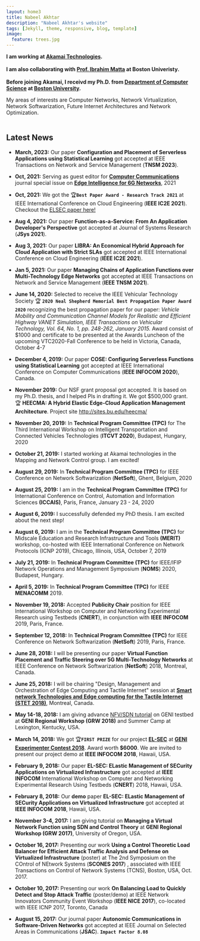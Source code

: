 ```yaml
---
layout: home3
title: Nabeel Akhtar
description: "Nabeel Akhtar's website"
tags: [Jekyll, theme, responsive, blog, template]
image:
  feature: trees.jpg
---
```


**I am working at [Akamai Technologies](https://www.akamai.com). <br><br>
I am also collaborating with [Prof. Ibrahim Matta](https://sites.bu.edu/matta/) at Boston Univeristy.  <br><br>
Before joining Akamai, I receivd my Ph.D. from [Department of Computer Science](http://www.bu.edu/cs/) at [Boston University](http://www.bu.edu).**

My areas of interests are Computer Networks, Network Virtualization, Network Softwarization, Future Internet Architectures and Network Optimization.
<br />
<br />

## Latest News ##

- **March, 2023:** Our paper **Configuration and Placement of Serverless Applications using Statistical Learning** got accepted at IEEE Transactions on Network and Service Management (**TNSM 2023**).

- **Oct, 2021:** Serving as guest editor for [**Computer Communications**](https://www.journals.elsevier.com/computer-communications) journal special issue on [**Edge Intelligence for 6G Networks**](https://www.journals.elsevier.com/computer-communications/call-for-papers/special-issue-on-edge-intelligence-for-6g-networks), 2021 

- **Oct, 2021:** We got the  :trophy:**`Best Paper Award - Research Track 2021`** at IEEE International Conference on Cloud Engineering (**IEEE IC2E 2021**). Checkout the [ELSEC paper here!](https://akhtarnabeel.github.io/papers/LIBRA.pdf)

- **Aug 4, 2021:** Our paper **Function-as-a-Service: From An Application Developer's Perspective** got accepted at Journal of Systems Research (**JSys 2021**).

- **Aug 3, 2021:** Our paper **LIBRA: An Economical Hybrid Approach for Cloud Application with Strict SLAs** got accepted at IEEE International Conference on
Cloud Engineering (**IEEE IC2E 2021**).

- **Jan 5, 2021:** Our paper **Managing Chains of Application Functions over Multi-Technology Edge Networks** got accepted at IEEE Transactions on Network and Service Management (**IEEE TNSM 2021**).

- **June 14, 2020:** Selected to receive the IEEE Vehicular Technology Society :trophy: **`2020 Neal Shepherd Memorial Best Propagation Paper Award 2020`** recognizing the best propagation paper for our paper:
*Vehicle Mobility and Communication Channel Models for Realistic and Efficient Highway VANET Simulation, IEEE Transactions on Vehicular Technology, Vol. 64, No. 1, pp. 248-262, January 2015.*
Award consist of $1000 and certificate to be presented at the Awards Luncheon of the upcoming VTC2020-Fall Conference to be held in Victoria, Canada, October 4-7

- **December 4, 2019:** Our paper **COSE: Configuring Serverless Functions using Statistical Learning** got accepted at IEEE International Conference on Computer Communications (**IEEE INFOCOM 2020**), Canada. 

- **November 2019:** Our NSF grant proposal got accepted. It is based on my Ph.D. thesis, and I helped PIs in drafting it. We got $500,000 grant. :trophy: **HEECMA: A Hybrid Elastic Edge-Cloud Application Management Architecture**. Project site http://sites.bu.edu/heecma/

- **November 20, 2019:** In **Technical Program Committee (TPC)** for The Third International Workshop on Intelligent Transportation and Connected Vehicles Technologies (**ITCVT 2020**), Budapest, Hungary, 2020

- **October 21, 2019:** I started working at Akamai technologies in the Mapping and Network Control group. I am excited!

- **August 29, 2019:** In **Technical Program Committee (TPC)** for IEEE Conference on Network Softwarization (**NetSoft**), Ghent, Belgium, 2020

- **August 25, 2019:** I am in the **Technical Program Committee (TPC)** for International Conference on Control, Automation and Information Sciences **(ICCAIS)**, Paris, France, January 23 - 24, 2020

- **August 6, 2019:** I successfully defended my PhD thesis. I am excited about the next step!

- **August 6, 2019:** I am in the **Technical Program Committee (TPC)** for Midscale Education and Research Infrastructure and Tools **(MERIT)** workshop, co-hosted with IEEE International Conference on Network Protocols (ICNP 2019), Chicago, Illinois, USA, October 7, 2019  

- **July 21, 2019:** In **Technical Program Committee (TPC)** for IEEE/IFIP Network Operations and Management Symposium (**NOMS**) 2020, Budapest, Hungary.

- **April 5, 2019:** In **Technical Program Committee (TPC)** for IEEE **MENACOMM** 2019.

- **November 19, 2018:** Accepted **Publicity Chair** position for IEEE International Workshop on Computer and Networking Experimental Research using Testbeds (**CNERT**), in conjunction with **IEEE INFOCOM** 2019, Paris, France.

- **September 12, 2018:** In **Technical Program Committee (TPC)** for IEEE Conference on Network Softwarization (**NetSoft**) 2019, Paris, France.

- **June 28, 2018:** I will be presenting our paper **Virtual Function Placement and Traffic Steering over 5G Multi-Technology Networks** at IEEE Conference on Network Softwarization (**NetSoft**) 2018, Montreal, Canada.

- **June 25, 2018:** I will be chairing "Design, Management and Orchestration of Edge Computing and Tactile Internet" session at **[Smart network Technologies and Edge computing for the Tactile Internet (STET 2018)](http://www.cs.slu.edu/stet2018/)**, Montreal, Canada.

- **May 14-18, 2018:** I am giving advance [NFV/SDN tutorial](http://voip.netlab.uky.edu/grw2018ky/summercamp.html) on GENI testbed at **GENI Regional Workshop (GRW 2018)** and Summer Camp at Lexington, Kentucky, USA.

- **March 14, 2018:** We got :trophy:**`FIRST PRIZE`** for our project [**EL-SEC**](https://github.com/akhtarnabeel/ELSEC) at [**GENI Experimenter Contest 2018**](https://witestlab.poly.edu/~ffund/geni-experimenter-contest-2018/). Award worth **$6000**. We are invited to present our project demo at  **IEEE INFOCOM 2018**, Hawaii, USA.  

- **February 9, 2018:** Our paper **EL-SEC: ELastic Management of SECurity Applications on Virtualized Infrastructure** got accepted at **IEEE INFOCOM** International Workshop on Computer and Networking Experimental Research Using Testbeds (**CNERT**) 2018, Hawaii, USA. 

- **February 8, 2018:** Our **demo** paper **EL-SEC: ELastic Management of SECurity Applications on Virtualized Infrastructure** got accepted at **IEEE INFOCOM 2018**, Hawaii, USA. 

- **November 3-4, 2017:** I am giving tutorial on **Managing a Virtual Network Function using SDN and Control Theory** at **GENI Regional Workshop (GRW 2017)**, University of Oregon, USA.

- **October 16, 2017:** Presenting our work **Using a Control Theoretic Load Balancer for Efficient Attack Traffic Analysis and Defense on Virtualized Infrastructure**  (poster) at
 The 2nd Symposium on the COntrol of NEtwork Systems (**SCONES 2017**) , associated with IEEE Transactions on Control of Network Systems (TCNS), Boston, USA, Oct. 2017.

- **October 10, 2017:** Presenting our work **On Balancing Load to Quickly Detect and Stop Attack Traffic** (poster/demo) at IEEE Network Innovators Community Event Workshop (**IEEE NICE 2017**), co-located with IEEE ICNP 2017, Toronto, Canada

- **August 15, 2017:** Our journal paper **Autonomic Communications in Software-Driven Networks** got accepted at IEEE Journal on Selected Areas in Communications (**JSAC**). **```Impact Factor 8.08```**



